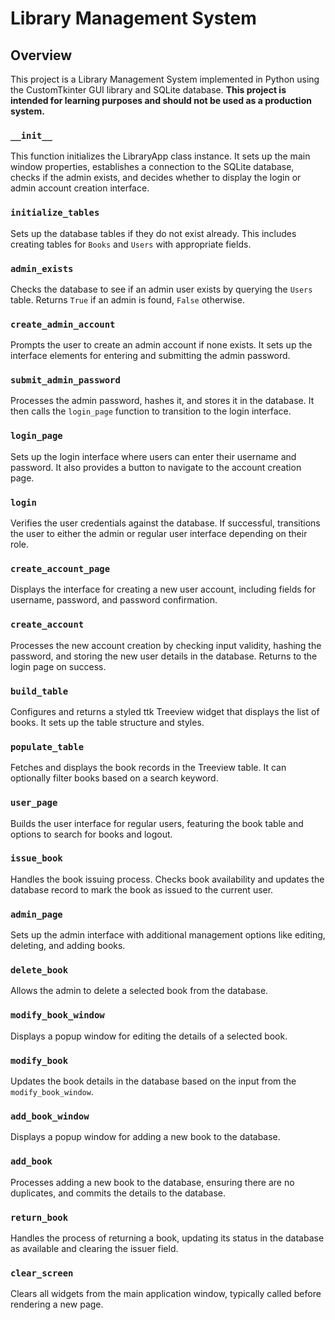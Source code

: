 # Library Management System

## Overview 
This project is a Library Management System implemented in Python using the CustomTkinter GUI library and SQLite database. **This project is intended for learning purposes and should not be used as a production system.**

### `__init__`

This function initializes the LibraryApp class instance. It sets up the main window properties, establishes a connection to the SQLite database, checks if the admin exists, and decides whether to display the login or admin account creation interface.

### `initialize_tables`

Sets up the database tables if they do not exist already. This includes creating tables for `Books` and `Users` with appropriate fields.

### `admin_exists`

Checks the database to see if an admin user exists by querying the `Users` table. Returns `True` if an admin is found, `False` otherwise.

### `create_admin_account`

Prompts the user to create an admin account if none exists. It sets up the interface elements for entering and submitting the admin password.

### `submit_admin_password`

Processes the admin password, hashes it, and stores it in the database. It then calls the `login_page` function to transition to the login interface.

### `login_page`

Sets up the login interface where users can enter their username and password. It also provides a button to navigate to the account creation page.

### `login`

Verifies the user credentials against the database. If successful, transitions the user to either the admin or regular user interface depending on their role.

### `create_account_page`

Displays the interface for creating a new user account, including fields for username, password, and password confirmation.

### `create_account`

Processes the new account creation by checking input validity, hashing the password, and storing the new user details in the database. Returns to the login page on success.

### `build_table`

Configures and returns a styled ttk Treeview widget that displays the list of books. It sets up the table structure and styles.

### `populate_table`

Fetches and displays the book records in the Treeview table. It can optionally filter books based on a search keyword.

### `user_page`

Builds the user interface for regular users, featuring the book table and options to search for books and logout.

### `issue_book`

Handles the book issuing process. Checks book availability and updates the database record to mark the book as issued to the current user.

### `admin_page`

Sets up the admin interface with additional management options like editing, deleting, and adding books.

### `delete_book`

Allows the admin to delete a selected book from the database.

### `modify_book_window`

Displays a popup window for editing the details of a selected book.

### `modify_book`

Updates the book details in the database based on the input from the `modify_book_window`.

### `add_book_window`

Displays a popup window for adding a new book to the database.

### `add_book`

Processes adding a new book to the database, ensuring there are no duplicates, and commits the details to the database.

### `return_book`

Handles the process of returning a book, updating its status in the database as available and clearing the issuer field.

### `clear_screen`

Clears all widgets from the main application window, typically called before rendering a new page.
